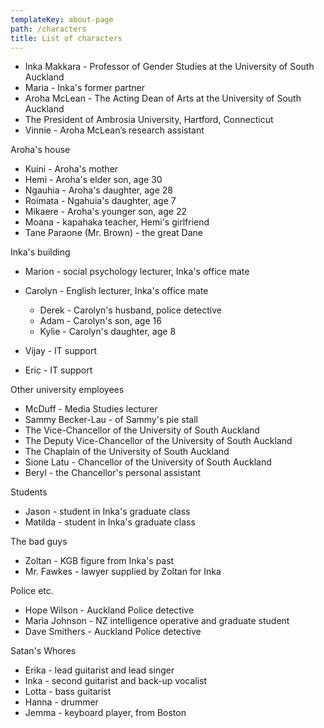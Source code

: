 ```yaml
---
templateKey: about-page
path: /characters
title: List of characters
---
```

* Inka Makkara - Professor of Gender Studies at the University of South Auckland
* Maria - Inka's former partner
* Aroha McLean - The Acting Dean of Arts at the University of South Auckland
* The President of Ambrosia University, Hartford, Connecticut
* Vinnie - Aroha McLean’s research assistant

Aroha's house

* Kuini - Aroha's mother
* Hemi - Aroha's elder son, age 30
* Ngauhia - Aroha's daughter, age 28
* Roimata - Ngahuia's daughter, age 7
* Mikaere - Aroha's younger son, age 22
* Moana - kapahaka teacher, Hemi's girlfriend
* Tane Paraone (Mr. Brown) - the great Dane

Inka's building

* Marion - social psychology lecturer, Inka's office mate
* Carolyn - English lecturer, Inka's office mate

  * Derek - Carolyn's husband, police detective
  * Adam - Carolyn's son, age 16
  * Kylie - Carolyn's daughter, age 8
* Vijay - IT support
* Eric - IT support

Other university employees

* McDuff - Media Studies lecturer
* Sammy Becker-Lau - of Sammy's pie stall
* The Vice-Chancellor of the University of South Auckland
* The Deputy Vice-Chancellor of the University of South Auckland
* The Chaplain of the University of South Auckland
* Sione Latu - Chancellor of the University of South Auckland
* Beryl - the Chancellor's personal assistant

Students

* Jason - student in Inka's graduate class
* Matilda - student in Inka's graduate class

The bad guys

* Zoltan - KGB figure from Inka's past
* Mr. Fawkes - lawyer supplied by Zoltan for Inka

Police etc.

* Hope Wilson - Auckland Police detective
* Maria Johnson - NZ intelligence operative and graduate student 
* Dave Smithers - Auckland Police detective

Satan's Whores

* Erika - lead guitarist and lead singer
* Inka - second guitarist and back-up vocalist
* Lotta - bass guitarist
* Hanna - drummer
* Jemma - keyboard player, from Boston